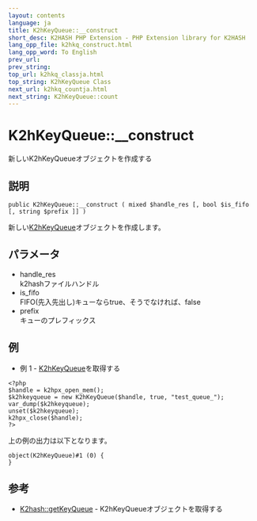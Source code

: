 ```yaml
---
layout: contents
language: ja
title: K2hKeyQueue::__construct
short_desc: K2HASH PHP Extension - PHP Extension library for K2HASH
lang_opp_file: k2hkq_construct.html
lang_opp_word: To English
prev_url: 
prev_string: 
top_url: k2hkq_classja.html
top_string: K2hKeyQueue Class
next_url: k2hkq_countja.html
next_string: K2hKeyQueue::count
---
```


# K2hKeyQueue::__construct
新しいK2hKeyQueueオブジェクトを作成する

## 説明
```
public K2hKeyQueue::__construct ( mixed $handle_res [, bool $is_fifo [, string $prefix ]] )
```
新しい[K2hKeyQueue](k2hkq_classja.html)オブジェクトを作成します。 

## パラメータ
- handle_res  
k2hashファイルハンドル
- is_fifo  
FIFO(先入先出し)キューならtrue、そうでなければ、false
- prefix  
キューのプレフィックス

## 例
- 例 1 - [K2hKeyQueue](k2hkq_classja.html)を取得する
```
<?php
$handle = k2hpx_open_mem();
$k2hkeyqueue = new K2hKeyQueue($handle, true, "test_queue_");
var_dump($k2hkeyqueue);
unset($k2hkeyqueue);
k2hpx_close($handle);
?>
```
上の例の出力は以下となります。
```
object(K2hKeyQueue)#1 (0) {
}
```

## 参考
- [K2hash::getKeyQueue](k2h_getkeyqueueja.html) - K2hKeyQueueオブジェクトを取得する
